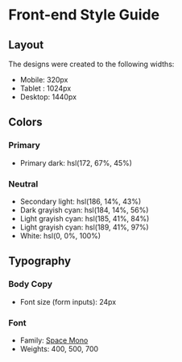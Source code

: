 # Front-end Style Guide

## Layout

The designs were created to the following widths:

- Mobile: 320px
- Tablet : 1024px
- Desktop: 1440px

## Colors

### Primary

- Primary dark: hsl(172, 67%, 45%)

### Neutral

- Secondary light: hsl(186, 14%, 43%)
- Dark grayish cyan: hsl(184, 14%, 56%)
- Light grayish cyan: hsl(185, 41%, 84%)
- Light grayish cyan: hsl(189, 41%, 97%)
- White: hsl(0, 0%, 100%)

## Typography

### Body Copy

- Font size (form inputs): 24px

### Font

- Family: [Space Mono](https://fonts.google.com/specimen/Space+Mono)
- Weights: 400, 500, 700
